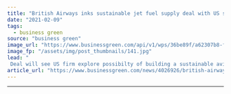 ```yaml
---
title: "British Airways inks sustainable jet fuel supply deal with US start up LanzaJet"
date: "2021-02-09"
tags: 
  - business green
source: "business green"
image_url: "https://www.businessgreen.com/api/v1/wps/36be89f/a62307b8-ff5d-4a06-aba7-cd782165fed2/4/britishairways-216861108612376-1-185x114.jpg"
image_fp: "/assets/img/post_thumbnails/141.jpg"
lead: "
 Deal will see US firm explore possibilty of building a sustainable aviation fuel production facility for British Airways in the UK  ..."
article_url: "https://www.businessgreen.com/news/4026926/british-airways-inks-sustainable-jet-fuel-supply-deal-us-start-lanzajet"
---
```


---
